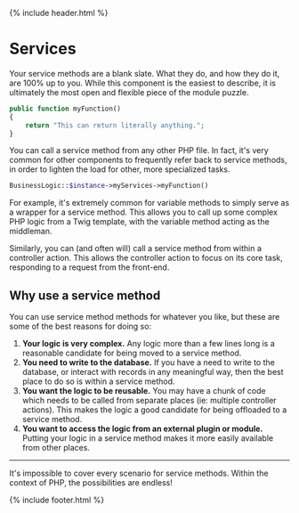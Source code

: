 {% include header.html %}

# Services

Your service methods are a blank slate. What they do, and how they do it, are 100% up to you. While this component is the easiest to describe, it is ultimately the most open and flexible piece of the module puzzle.

```php
public function myFunction()
{
    return "This can return literally anything.";
}
```

You can call a service method from any other PHP file. In fact, it's very common for other components to frequently refer back to service methods, in order to lighten the load for other, more specialized tasks.

```php
BusinessLogic::$instance->myServices->myFunction()
```

For example, it's extremely common for variable methods to simply serve as a wrapper for a service method. This allows you to call up some complex PHP logic from a Twig template, with the variable method acting as the middleman.

Similarly, you can (and often will) call a service method from within a controller action. This allows the controller action to focus on its core task, responding to a request from the front-end.

## Why use a service method

You can use service method methods for whatever you like, but these are some of the best reasons for doing so:

1. **Your logic is very complex.** Any logic more than a few lines long is a reasonable candidate for being moved to a service method.
2. **You need to write to the database.** If you have a need to write to the database, or interact with records in any meaningful way, then the best place to do so is within a service method.
3. **You want the logic to be reusable.** You may have a chunk of code which needs to be called from separate places (ie: multiple controller actions). This makes the logic a good candidate for being offloaded to a service method.
4. **You want to access the logic from an external plugin or module.** Putting your logic in a service method makes it more easily available from other places.

---

It's impossible to cover every scenario for service methods. Within the context of PHP, the possibilities are endless! 

{% include footer.html %}
